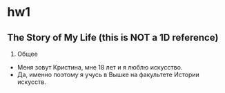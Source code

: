 # hw1
The Story of My Life (this is NOT a 1D reference)
------
1. Общее
+ Меня зовут Кристина, мне 18 лет и я люблю искусство.
+ Да, именно поэтому я учусь в Вышке на факультете Истории искусств.
